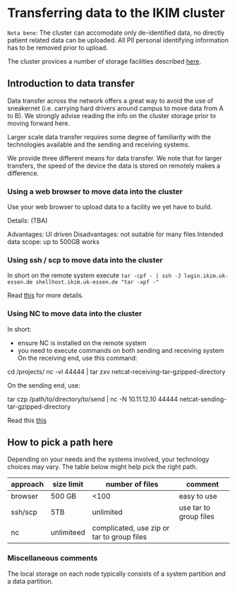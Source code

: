# Transferring data to the IKIM cluster

`Nota bene`: The cluster can accomodate only de-identified data,  no directly patient related data can be uploaded. All PII personal identifying information has to be removed prior to upload.

The cluster provices a number of storage facilities described 
[here](./storage.md).

## Introduction to data transfer

Data transfer across the network offers a great way to avoid the use of sneakernet (i.e. carrying hard drivers around campus to move data from A to B). We strongly advise reading the info on the cluster storage prior to moving forward here.

Larger scale data transfer requires some degree of familiarity with the technologies available and the sending and receiving systems.

We provide three different means for data transfer. We note that for larger transfers, the speed of the device the data is stored on remotely makes a difference.

### Using a web browser to move data into the cluster

Use your web browser to upload data to a facility we yet have to build.

Details: (TBA)

Advantages: UI driven
Disadvantages: not suitable for many files
Intended data scope: up to 500GB works

### Using ssh / scp to move data into the cluster

In short on the remote system execute
`tar -cpf - | ssh -J login.ikim.uk-essen.de shellhost.ikim.uk-essen.de "tar -xpf -" `

Read [this](https://www.cyberciti.biz/faq/howto-use-tar-command-through-network-over-ssh-session/) for more details.

### Using NC to move data into the cluster

In short: 
- ensure NC is installed on the remote system
- you need to execute commands on both sending and receiving system
On the receiving end, use this command:

cd /projects/<MY RECEIVING DIRECTORY>
nc -vl 44444 | tar zxv
netcat-receiving-tar-gzipped-directory

On the sending end, use:

tar czp /path/to/directory/to/send | nc -N 10.11.12.10 44444
netcat-sending-tar-gzipped-directory

Read this [this](https://www.maketecheasier.com/netcat-transfer-files-between-linux-computers/)


## How to pick a path here

Depending on your needs and the systems involved, your technology choices may vary. The table below might help pick the right path.


| approach | size limit | number of files | comment |
| ---  | --- |  -- | ---|
| browser  | 500 GB | <100 | easy to use |
| ssh/scp  | 5TB | unlimited | use tar to group files |
| nc       | unlimiteed  | complicated, use zip or tar to group files | 

### Miscellaneous comments

The local storage on each node typically consists of a system partition and a data partition. 